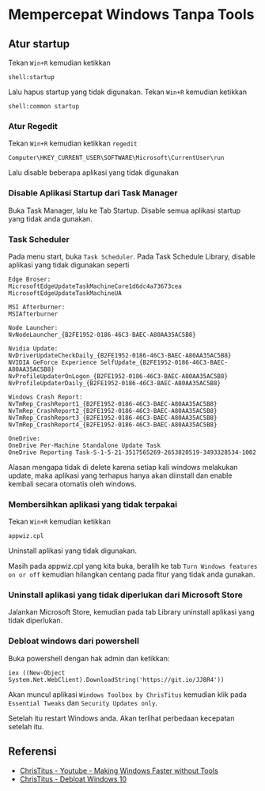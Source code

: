 # Mempercepat Windows Tanpa Tools



## Atur startup
Tekan `Win+R` kemudian ketikkan
```
shell:startup
```
Lalu hapus startup yang tidak digunakan.
Tekan `Win+R` kemudian ketikkan
```
shell:common startup
```

### Atur Regedit
Tekan `Win+R` kemudian ketikkan `regedit`
```
Computer\HKEY_CURRENT_USER\SOFTWARE\Microsoft\CurrentUser\run
```
Lalu disable beberapa aplikasi yang tidak digunakan

### Disable Aplikasi Startup dari Task Manager
Buka Task Manager, lalu ke Tab Startup. Disable semua aplikasi startup yang tidak anda gunakan.

### Task Scheduler
Pada menu start, buka `Task Scheduler`. Pada Task Schedule Library, disable aplikasi yang tidak digunakan seperti 
```
Edge Broser:
MicrosoftEdgeUpdateTaskMachineCore1d6dc4a73673cea
MicrosoftEdgeUpdateTaskMachineUA

MSI Afterburner:
MSIAfterburner

Node Launcher:
NvNodeLauncher_{B2FE1952-0186-46C3-BAEC-A80AA35AC5B8}

Nvidia Update:
NvDriverUpdateCheckDaily_{B2FE1952-0186-46C3-BAEC-A80AA35AC5B8}
NVIDIA GeForce Experience SelfUpdate_{B2FE1952-0186-46C3-BAEC-A80AA35AC5B8}
NvProfileUpdaterOnLogon_{B2FE1952-0186-46C3-BAEC-A80AA35AC5B8}
NvProfileUpdaterDaily_{B2FE1952-0186-46C3-BAEC-A80AA35AC5B8}

Windows Crash Report:
NvTmRep_CrashReport1_{B2FE1952-0186-46C3-BAEC-A80AA35AC5B8}
NvTmRep_CrashReport2_{B2FE1952-0186-46C3-BAEC-A80AA35AC5B8}
NvTmRep_CrashReport3_{B2FE1952-0186-46C3-BAEC-A80AA35AC5B8}
NvTmRep_CrashReport4_{B2FE1952-0186-46C3-BAEC-A80AA35AC5B8}

OneDrive:
OneDrive Per-Machine Standalone Update Task
OneDrive Reporting Task-S-1-5-21-3517565269-2653820519-3493328534-1002
``` 
Alasan mengapa tidak di delete karena setiap kali windows melakukan update, maka aplikasi yang terhapus hanya akan diinstall dan enable kembali secara otomatis oleh windows.

### Membersihkan aplikasi yang tidak terpakai
Tekan `Win+R` kemudian ketikkan
```
appwiz.cpl
```
Uninstall aplikasi yang tidak digunakan.

Masih pada appwiz.cpl yang kita buka, beralih ke tab `Turn Windows features on or off` kemudian hilangkan centang pada fitur yang tidak anda gunakan.

### Uninstall aplikasi yang tidak diperlukan dari Microsoft Store
Jalankan Microsoft Store, kemudian pada tab Library uninstall aplikasi yang tidak diperlukan.

### Debloat windows dari powershell

Buka powershell dengan hak admin dan ketikkan:
```
iex ((New-Object System.Net.WebClient).DownloadString('https://git.io/JJ8R4'))
```
Akan muncul aplikasi `Windows Toolbox by ChrisTitus` kemudian klik pada `Essential Tweaks` dan `Security Updates only`.

Setelah itu restart Windows anda. Akan terlihat perbedaan kecepatan setelah itu.

## Referensi
- [ChrisTitus - Youtube - Making Windows Faster without Tools](https://www.youtube.com/watch?v=GOz_foQcPcY)
- [ChrisTitus - Debloat Windows 10](https://christitus.com/debloat-windows-10-2020/)

